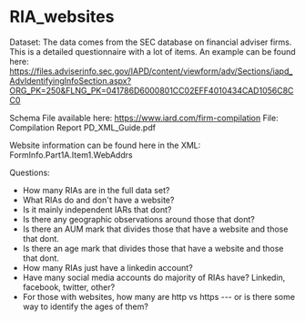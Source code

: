 # RIA_websites

Dataset:
The data comes from the SEC database on financial adviser firms. This is a detailed questionnaire with a lot of items. An example can be found here: https://files.adviserinfo.sec.gov/IAPD/content/viewform/adv/Sections/iapd_AdvIdentifyingInfoSection.aspx?ORG_PK=250&FLNG_PK=041786D6000801CC02EFF4010434CAD1056C8CC0

Schema File available here: https://www.iard.com/firm-compilation
File: Compilation Report PD_XML_Guide.pdf

Website information can be found here in the XML:
FormInfo.Part1A.Item1.WebAddrs


Questions:
- How many RIAs are in the full data set?
- What RIAs do and don't have a website?
- Is it mainly independent IARs that dont? 
- Is there any geographic observations around those that dont?
- Is there an AUM mark that divides those that have a website and those that dont.
- Is there an age mark that divides those that have a website and those that dont.
- How many RIAs just have a linkedin account? 
- Have many social media accounts do majority of RIAs have? Linkedin, facebook, twitter, other?
- For those with websites, how many are http vs https --- or is there some way to identify the ages of them?
